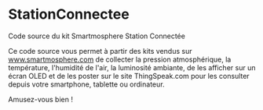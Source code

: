 # StationConnectee
Code source du kit Smartmosphere Station Connectée

Ce code source vous permet à partir des kits vendus sur www.smartmosphere.com de collecter la pression atmosphérique, la température, l'humidité de l'air, la luminosité ambiante, de les afficher sur un écran OLED et de les poster sur le site ThingSpeak.com pour les consulter depuis votre smartphone, tablette ou ordinateur.

Amusez-vous bien !

